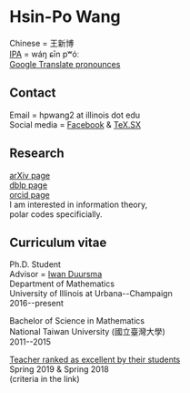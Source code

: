 

# Hsin-Po Wang

Chinese = 王新博  
[IPA](https://en.wikipedia.org/wiki/Help:IPA/Mandarin)
= wáŋ ɕīn pʷóː  
[Google Translate pronounces](https://translate.google.com/#view=home&op=translate&sl=zh-CN&tl=zh-TW&text=王新博)

## Contact

Email = hpwang2 at illinois dot edu  
Social media =
[Facebook](https://www.facebook.com/Xymbol.1) &
[TeX.SX](https://tex.stackexchange.com/users/51022/symbol-1)


## Research

[arXiv page](https://arxiv.org/a/wang_h_8.html)  
[dblp page](https://dblp.org/pers/hd/w/Wang_0001:Hsin=Po)  
[orcid page](https://orcid.org/0000-0003-2574-1510)  
I am interested in information theory,  
polar codes specificially.

## Curriculum vitae

Ph.D. Student  
Advisor = [Iwan Duursma](https://faculty.math.illinois.edu/~duursma/)  
Department of Mathematics  
University of Illinois at Urbana--Champaign  
2016--present
 
Bachelor of Science in Mathematics  
National Taiwan University (國立臺灣大學)  
2011--2015

[Teacher ranked as excellent by their students](https://citl.illinois.edu/citl-101/measurement-evaluation/teaching-evaluation/teaching-evaluations-(ices)/teachers-ranked-as-excellent)  
Spring 2019 & Spring 2018  
(criteria in the link)
